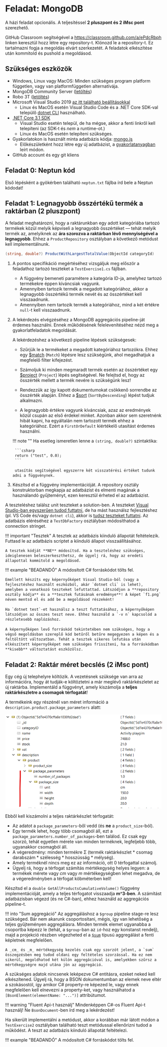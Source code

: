 # Feladat: MongoDB

A házi feladat opcionális. A teljesítéssel **2 pluszpont és 2 iMsc pont** szerezhető.

GitHub Classroom segítségével a <https://classroom.github.com/a/ePdcRbph> linken keresztül hozz létre egy repository-t. Klónozd le a repository-t. Ez tartalmazni fogja a megoldás elvárt szerkezetét. A feladatok elkészítése után kommitold és pushold a megoldásod.

## Szükséges eszközök

- Windows, Linux vagy MacOS: Minden szükséges program platform független, vagy van platformfüggetlen alternatívája.
- MongoDB Community Server ([letöltés](https://www.mongodb.com/download-center/community))
- Robo 3T ([letöltés](https://robomongo.org/download))
- Microsoft Visual Studio 2019 [az itt található beállításokkal](../VisualStudio.md)
    - Linux és MacOS esetén Visual Studio Code és a .NET Core SDK-val települő [dotnet CLI](https://docs.microsoft.com/en-us/dotnet/core/tools/) használható.
- [.NET Core 3.1 SDK](https://dotnet.microsoft.com/download/dotnet-core/3.1)
    - Visual Studio esetén települ, de ha mégse, akkor a fenti linkről kell telepíteni (az SDK-t és _nem_ a runtime-ot.)
    - Linux és MacOS esetén telepíteni szükséges.
- Gyakorlatokon is használt minta adatbázis kódja: [mongo.js](https://raw.githubusercontent.com/bmeviauac01/adatvezerelt/master/docs/db/mongo.js)
    - Előkészületként hozz létre egy új adatbázist, a [gyakorlatanyagban](../../gyakorlat/mongodb/index.md) leírt módon.
- GitHub account és egy git kliens

## Feladat 0: Neptun kód

Első lépésként a gyökérben található `neptun.txt` fájlba írd bele a Neptun kódodat!

## Feladat 1: Legnagyobb összértékű termék a raktárban (2 pluszpont)

A feladat meghatározni, hogy a raktárunkban egy adott kategóriába tartozó termékek közül melyik képviseli a legnagyobb összértéket — tehát melyik termék az, amelyiknek az **ára szorozva a raktárban lévő mennyiségével a legnagyobb**. Ehhez a `ProductRepository` osztályban a következő metódust kell implementálnunk.

```csharp
(string, double?) ProductWithLargestTotalValue(ObjectId categoryId)
```

1. A pontos specifikáció megértéséhez vizsgáljuk meg először a feladathoz tartozó teszteket a `TestExercise1.cs` fájlban.

    - A függvény bemeneti paramétere a kategória ID-ja, amelyhez tartozó termékekre éppen kíváncsiak vagyunk.
    - Amennyiben tartozik termék a megadott kategóriához, akkor a legnagyobb összértékű termék nevét és az összértéket kell visszaadnunk.
    - Amennyiben nem tartozik termék a kategóriához, mind a két értékre `null`-t kell visszaadnunk.

1. A lekérdezés elvégzéséhez a MongoDB aggregációs pipeline-ját érdemes használni. Ennek működésének felelevenítéséhez nézd meg a gyakorlatfeladatok megoldását.

    A lekérdezéshez a következő pipeline lépések szükségesek:

    - Szűrjük le a termékeket a megadott kategóriához tartozókra. Ehhez egy [$match](https://docs.mongodb.com/manual/reference/operator/aggregation/match/) (`Match`) lépésre lesz szükségünk, ahol megadhatjuk a megfelelő filter kifejezést.

    - Számoljuk ki minden megmaradt termék esetén az összértéket egy [$project](https://docs.mongodb.com/manual/reference/operator/aggregation/project/) (`Project`) lépés segítségével. Ne felejtsd el, hogy az összérték mellett a termék nevére is szükségünk lesz!

    - Rendezzük az így kapott dokumentumokat csökkenő sorrendbe az összérték alapján. Ehhez a [$sort](https://docs.mongodb.com/manual/reference/operator/aggregation/sort/) (`SortByDescending`) lépést tudjuk alkalmazni.

    - A legnagyobb értékre vagyunk kíváncsiak, azaz az eredmények közül csupán az első érdekel minket. Azonban akkor sem szeretnénk hibát kapni, ha egyáltalán nem tartozott termék ehhez a kategóriához. Ezért a `FirstOrDefault` kiértékelő utasítást érdemes használni.

    !!! note ""
        Ha esetleg ismeretlen lenne a `(string, double?)` szintaktika:

        ```csharp
        return ("test", 0.0);
        ```
        
        utasítás segítségével egyszerre két visszatérési értéket tudunk adni a függvénynek.

1. Készítsd el a függvény implementációját. A repository osztály konstruktorban megkapja az adatbázist és elmenti magának a használandó gyűjteményt, ezen keresztül érheted el az adatbázist.

A teszteléshez találsz unit teszteket a solution-ben. A teszteket [Visual Studio-ban egyszerűen tudod futtatni](https://docs.microsoft.com/en-us/visualstudio/test/run-unit-tests-with-test-explorer?view=vs-2019), de ha mást használsz fejlesztéshez (pl. VS Code és/vagy `dotnet cli`), akkor is [tudsz teszteket futtatni](https://docs.microsoft.com/en-us/dotnet/core/tools/dotnet-test). Az adatbázis eléréséhez a `TestDbFactory` osztályban módosíthatod a connection stringet.

!!! important "Tesztek"
    A tesztek az adatbázis kiinduló állapotát feltételezik. Futtasd le az adatbázis scriptet a kiinduló állapot visszaállításához.

    A tesztek kódját **NE** módosítsd. Ha a teszteléshez szükséges, ideiglenesen beleszerkeszthetsz, de ügyelj rá, hogy az eredeti állapottal kommitold a megoldásod.

!!! example "BEADANDÓ"
    A módosított C# forráskódot tölts fel.

    Emellett készíts egy képernyőképet Visual Studio-ból (vagy a fejlesztéshez használt eszközból, akár `dotnet cli` is lehet), amelyben a vonatkozó teszteket lefuttattad. Látszódjon a **repository osztály kódja** és a **tesztek futásának eredménye**! A képet `f1.png` néven mentsd el és add be a megoldásod részeként!

    Ha `dotnet test`-et használsz a teszt futtatásához, a képernyőképen látszódjon az összes teszt neve. Ehhez használd a `-v n` kapcsolód a részletesebb naplózáshoz.

    A képernyőképen levő forráskód tekintetében nem szükséges, hogy a végső megoldásban szereplő kód betűről betűre megegyezen a képen és a feltöltött változatban. Tehát a tesztek sikeres lefutása után elkészített képernyőképet nem szükséges frissíteni, ha a forráskódban **kisebb** változtatást eszközölsz.

## Feladat 2: Raktár méret becslés (2 iMsc pont)

Egy cég új telephelyre költözik. A vezetésnek szüksége van arra az információra, hogy át tudják-e költöztetni a már meglévő raktárkészletet az új raktárba. Implementáld a függvényt, amely kiszámolja a **teljes raktárkészletre a csomagok térfogatát**!

A termékeink egy részénél van méret információ a `description.product.package_parameters` alatt:

![Termék méret adat](product-size.png)

Ebből kell kiszámolni a teljes raktárkészlet térfogatát:

- Az adatot a `package_parameters`-ből vedd (és **ne** a `product_size`-ból).
- Egy termék lehet, hogy több csomagból áll, ezt a `package_parameters.number_of_packages`-ben találod. Ez csak egy szorzó, tehát egyetlen mérete van minden terméknek, legfeljebb több, ugyanakkor csomagból áll.
- A végeredmény: minden termékre Σ (termék raktárkészlet * csomag darabszám * szélesség * hosszússág * mélység).
- Amely terméknél nincs meg ez az információ, ott 0 térfogattal számolj.
- Ügyelj rá, hogy a térfogat számítás mértékegység helyes legyen: a termékek mérete vagy _cm_ vagy _m_ mértékegységben lehet megadva, de a végeredményben a térfogat köbméterben kell!

Készítsd el a `double GetAllProductsCumulativeVolume()` függvény implementációját, amely a teljes térfogatot visszaadja **m^3-ben**. A számítást adatbázisban végezd (és ne C#-ban), ehhez használd az aggregációs pipeline-t.

!!! into "Sum aggregáció"
    Az aggregáláshoz a `$group` pipeline stage-re lesz szükséged. Bár nem akarunk csoportosítani, mégis, így van lehetőség a teljes gyűjteményen aggregálásra. Minden termék elemet ugyanabba a csoportba képezz le (tehát, a `$group`-ban az `id`-hoz egy konstanst rendelj), majd a projekció részben végezheted el a [`$sum`](https://docs.mongodb.com/manual/reference/operator/aggregation/sum/#use-in-group-stage) típusú aggregálást a fenti képletnek megfelelően.

    A _cm_ és _m_ mértékegység kezelés csak egy szorzót jelent, a `sum` összegzésben meg tudod oldani egy feltételes szorzással. Ha ez nem sikerül, megoldhatod két külön aggregációval is, amelyekben szűrsz a mértékegységre majd utána jön az aggregáció.

A szükséges adatok nincsenek leképezve C# entitásra, ezeket neked kell elkészítened. Ügyelj rá, hogy a BSON dokumentumban az elemek neve eltér a szokásostól, így amikor C# property-re képezed le, vagy ennek megfelelően kell elnevezni a property-ket, vagy használhatod a `[BsonElement(elementName: "...")]` attribútumot.

!!! warning "Fluent Api-t használj"
    Mindenképpen C#-os Fluent Api-t használj! Ne `BsonDocument`-ben írd meg a lekérdezést!

Ha sikerült implementálni a metódust, akkor a korábban már látott módon a `TestExercise2` osztályban található teszt metódussal ellenőrizni tudod a működést. A teszt az adatbázis kiinduló állapotát feltételezi.

!!! example "BEADANDÓ"
    A módosított C# forráskódot tölts fel.
